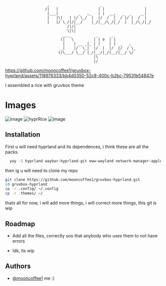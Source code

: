 
                       ,                       _                      
                      /|   |                  | |                  |  
                       |___|         _   ,_   | |  __,   _  _    __|  
                       |   |\|   | |/ \_/  |  |/  /  |  / |/ |  /  |  
                       |   |/ \_/|/|__/    |_/|__/\_/|_/  |  |_/\_/|_/
                                /|/|                                  
                                \|\|                                  
                              ____           _      _          
                             (|   \         | | o  | |         
                              |    | __ _|_ | |    | |  _   ,  
                             _|    |/  \_|  |/  |  |/  |/  / \_
                            (/\___/ \__/ |_/|__/|_/|__/|__/ \/ 
                                            |\                 
                                            |/                 


https://github.com/mooncoffee1/gruvbox-hyprland/assets/118976333/bb4d0350-52c8-400c-b2bc-79531b54847e


I assembled a rice with gruvbox theme

# Images 

![image](https://github.com/mooncoffee1/gruvbox-hyprland/assets/118976333/419f6c7c-9a86-4a29-a500-e7415f77ac85) ![hyprRice](https://github.com/mooncoffee1/gruvbox-hyprland/assets/118976333/e1ab6eb7-cfcc-4241-bdb3-71cf522de97b) ![image](https://github.com/mooncoffee1/gruvbox-hyprland/assets/118976333/76fd9902-4969-4893-8fcb-7d33a8c18b3e)

 



## Installation

First u will need hyprland and its dependences, i think these are all the packs.

```bash
  yay -S hyprland waybar-hyprland-git eww-wayland network-manager-applet blueman python rustup kitty fish rofi-emoji rofi-lbonn-wayland-git xdg-desktop-portal-hyprland swayidle swaylock-effects grim slurp dunst wl-clipboard cliphist swww sddm-git nwg-look otf-font-awesome swappy
```

then ig u will need to clone my repo

```bash
git clone https://github.com/mooncoffee1/gruvbox-hyprland.git
cd gruvbox-hyprland
cp -r .config/ ~/.config
cp -r .themes/ ~/
```
thats all for now, i will add more things, i will correct more things, this git is wip

## Roadmap

- Add all the files, correctly soo that anybody who uses them to not have errors

- Idk, its wip


## Authors

- [@mooncoffee1](https://github.com/mooncoffee1) me :)


